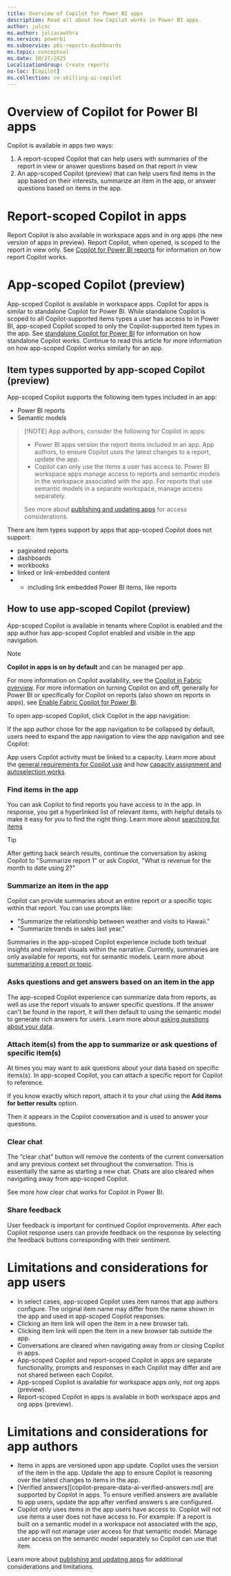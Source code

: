 ```yaml
---
title: Overview of Copilot for Power BI apps
description: Read all about how Copilot works in Power BI apps.
author: julcsc
ms.author: juliacawthra
ms.service: powerbi
ms.subservice: pbi-reports-dashboards
ms.topic: conceptual
ms.date: 10/27/2025
LocalizationGroup: Create reports
no-loc: [Copilot]
ms.collection: ce-skilling-ai-copilot
---
```


# Overview of Copilot for Power BI apps

Copilot is available in apps two ways: 
1. A report-scoped Copilot that can help users with summaries of the report in view or answer questions based on that report in view
2. An app-scoped Copilot (preview) that can help users find items in the app based on their interests, summarize an item in the app, or answer questions based on items in the app.

# Report-scoped Copilot in apps
Report Copilot is also available in workspace apps and in org apps (the new version of apps in preview). Report Copilot, when opened, is scoped to the report in view only. See [Copilot for Power BI reports](copilot-reports-overview.md) for information on how report Copilot works.

# App-scoped Copilot (preview)

App-scoped Copilot is available in workspace apps. Copilot for apps is similar to standalone Copilot for Power BI. While standalone Copilot is scoped to all Copilot-supported items types a user has access to in Power BI, app-scoped Copilot scoped to only the Copilot-supported item types in the app. See [standalone Copilot for Power BI](/copilot-chat-with-data-standalone.md) for information on how standalone Copilot works. Continue to read this article for more information on how app-scoped Copilot works similarly for an app.

## Item types supported by app-scoped Copilot (preview) 

App-scoped Copilot supports the following item types included in an app: 
* Power BI reports
* Semantic models

> [!NOTE] App authors, consider the following for Copilot in apps:
> * Power BI apps version the report items included in an app. App authors, to ensure Copilot uses the latest changes to a report, update the app.
> * Copilot can only use the items a user has access to. Power BI workspace apps manage access to reports and semantic models in the workspace associated with the app. For reports that use semantic models in a separate workspace, manage access separately.
> 
> See more about [publishing and updating apps](../collaborate-share/service-create-distribute-apps.md) for access considerations.

There are item types support by apps that app-scoped Copilot does not support:
* paginated reports
* dashboards
* workbooks
* linked or link-embedded content
* * including link embedded Power BI items, like reports
 
## How to use app-scoped Copilot (preview)
App-scoped Copilot is available in tenants where Copilot is enabled and the app author has app-scoped Copilot enabled and visible in the app navigation.

> [!NOTE]
> **Copilot in apps is on by default** and can be managed per app.
>
> For more information on Copilot availability, see the [Copilot in Fabric overview](/fabric/get-started/copilot-fabric-overview).
> For more information on turning Copilot on and off, generally for Power BI or specifically for Copilot on reports (also shown on reports in apps), see [Enable Fabric Copilot for Power BI](/fabric/get-started/copilot-enable-fabric).

To open app-scoped Copilot, click Copilot in the app navigation:

If the app author chose for the app navigation to be collapsed by default, users need to expand the app navigation to view the app navigation and see Copilot:

App users Copilot activity must be linked to a capacity. Learn more about the [general requirements for Copilot use](/copilot-introduction#general-requirements) and how [capacity assignment and autoselection works](copilot-introduction#link-to-a-fabric-copilot-capacity).

### Find items in the app
You can ask Copilot to find reports you have access to in the app. In response, you get a hyperlinked list of relevant items, with helpful details to make it easy for you to find the right thing. Learn more about [searching for items](copilot-search-new-content.md)

> [!TIP]
> After getting back search results, continue the conversation by asking Copilot to "Summarize report 1" or ask Copilot, "What is revenue for the month to date using 2?"

### Summarize an item in the app
Copilot can provide summaries about an entire report or a specific topic within that report. You can use prompts like:
* "Summarize the relationship between weather and visits to Hawaii."
* "Summarize trends in sales last year."

Summaries in the app-scoped Copilot experience include both textual insights and relevant visuals within the narrative. Currently, summaries are only available for reports, not for semantic models. Learn more about [summarizing a report or topic](copilot-pane-summarize-content.md).

### Asks questions and get answers based on an item in the app
The app-scoped Copilot experience can summarize data from reports, as well as use the report visuals to answer specific questions.  If the answer can't be found in the report, it will then default to using the semantic model to generate rich answers for users.
Learn more about [asking questions about your data](copilot-ask-data-question.md).


### Attach item(s) from the app to summarize or ask questions of specific item(s)
At times you may want to ask questions about your data based on specific items(s). In app-scoped Copilot, you can attach a specific report for Copilot to reference.

If you know exactly which report, attach it to your chat using the **Add items for better results** option.

Then it appears in the Copilot conversation and is used to answer your questions.

### Clear chat
The “clear chat” button will remove the contents of the current conversation and any previous context set throughout the conversation. This is essentially the same as starting a new chat. Chats are also cleared when navigating away from app-scoped Copilot.

See more how clear chat works for Copilot in Power BI.

### Share feedback
User feedback is important for continued Copilot improvements. After each Copilot response users can provide feedback on the response by selecting the feedback buttons corresponding with their sentiment.


# Limitations and considerations for app users
* In select cases, app-scoped Copilot uses item names that app authors configure. The original item name may differ from the name shown in the app and used in app-scoped Copilot responses.
* Clicking an item link will open the item in a new browser tab.
* Clicking <an annotation> item link will open the item in a new browser tab outside the app.
* Conversations are cleared when navigating away from or closing Copilot in apps.
* App-scoped Copilot and report-scoped Copilot in apps are separate functionality, prompts and responses in each Copilot may differ and are not shared between each Copilot.
* App-scoped Copilot is available for workspace apps only, not org apps (preview).
* Report-scoped Copilot in apps is available in both workspace apps and org apps (preview).

# Limitations and considerations for app authors
* Items in apps are versioned upon app update. Copilot uses the version of the item in the app. Update the app to ensure Copilot is reasoning over the latest changes to items in the app.
* [Verified answers][copilot-prepare-data-ai-verified-answers.md] are supported by Copilot in apps. To ensure verified answers are available to app users, update the app after verified answers s are configured.
* Copilot only uses items in the app users have access to. Copilot will not use items a user does not have access to. For example: If a report is built on a semantic model in a workspace not associated with the app, the app will not manage user access for that semantic model. Manage user access on the semantic model separately so Copilot can use that item.

Learn more about [publishing and updating apps](../collaborate-share/service-create-distribute-apps.md) for additional considerations and limitations.
